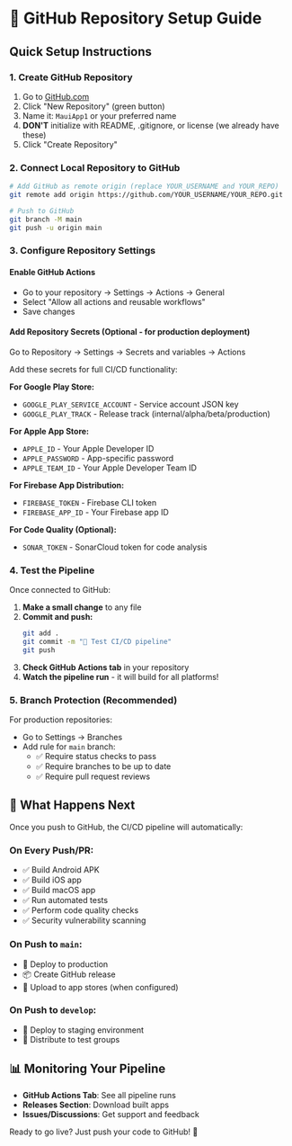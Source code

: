 # 🚀 GitHub Repository Setup Guide

## Quick Setup Instructions

### 1. Create GitHub Repository
1. Go to [GitHub.com](https://github.com)
2. Click "New Repository" (green button)
3. Name it: `MauiApp1` or your preferred name
4. **DON'T** initialize with README, .gitignore, or license (we already have these)
5. Click "Create Repository"

### 2. Connect Local Repository to GitHub
```bash
# Add GitHub as remote origin (replace YOUR_USERNAME and YOUR_REPO)
git remote add origin https://github.com/YOUR_USERNAME/YOUR_REPO.git

# Push to GitHub
git branch -M main
git push -u origin main
```

### 3. Configure Repository Settings

#### Enable GitHub Actions
- Go to your repository → Settings → Actions → General
- Select "Allow all actions and reusable workflows"
- Save changes

#### Add Repository Secrets (Optional - for production deployment)
Go to Repository → Settings → Secrets and variables → Actions

Add these secrets for full CI/CD functionality:

**For Google Play Store:**
- `GOOGLE_PLAY_SERVICE_ACCOUNT` - Service account JSON key
- `GOOGLE_PLAY_TRACK` - Release track (internal/alpha/beta/production)

**For Apple App Store:**
- `APPLE_ID` - Your Apple Developer ID
- `APPLE_PASSWORD` - App-specific password  
- `APPLE_TEAM_ID` - Your Apple Developer Team ID

**For Firebase App Distribution:**
- `FIREBASE_TOKEN` - Firebase CLI token
- `FIREBASE_APP_ID` - Your Firebase app ID

**For Code Quality (Optional):**
- `SONAR_TOKEN` - SonarCloud token for code analysis

### 4. Test the Pipeline

Once connected to GitHub:

1. **Make a small change** to any file
2. **Commit and push:**
   ```bash
   git add .
   git commit -m "🧪 Test CI/CD pipeline"
   git push
   ```
3. **Check GitHub Actions tab** in your repository
4. **Watch the pipeline run** - it will build for all platforms!

### 5. Branch Protection (Recommended)

For production repositories:
- Go to Settings → Branches
- Add rule for `main` branch:
  - ✅ Require status checks to pass
  - ✅ Require branches to be up to date
  - ✅ Require pull request reviews

## 🎯 What Happens Next

Once you push to GitHub, the CI/CD pipeline will automatically:

### On Every Push/PR:
- ✅ Build Android APK
- ✅ Build iOS app 
- ✅ Build macOS app
- ✅ Run automated tests
- ✅ Perform code quality checks
- ✅ Security vulnerability scanning

### On Push to `main`:
- 🚢 Deploy to production
- 📦 Create GitHub release
- 🏪 Upload to app stores (when configured)

### On Push to `develop`:
- 🧪 Deploy to staging environment
- 📱 Distribute to test groups

## 📊 Monitoring Your Pipeline

- **GitHub Actions Tab**: See all pipeline runs
- **Releases Section**: Download built apps
- **Issues/Discussions**: Get support and feedback

Ready to go live? Just push your code to GitHub! 🚀